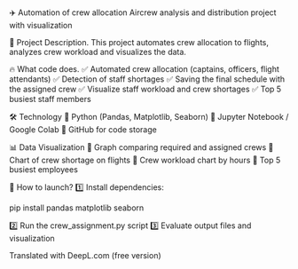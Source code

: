 ✈️ Automation of crew allocation
Aircrew analysis and distribution project with visualization

📌 Project Description.
This project automates crew allocation to flights, analyzes crew workload and visualizes the data.

🔥 What code does.
✅ Automated crew allocation (captains, officers, flight attendants)
✅ Detection of staff shortages
✅ Saving the final schedule with the assigned crew
✅ Visualize staff workload and crew shortages
✅ Top 5 busiest staff members

🛠 Technology
🔹 Python (Pandas, Matplotlib, Seaborn)
🔹 Jupyter Notebook / Google Colab
🔹 GitHub for code storage

📊 Data Visualization
🔹 Graph comparing required and assigned crews
🔹 Chart of crew shortage on flights
🔹 Crew workload chart by hours
🔹 Top 5 busiest employees

🚀 How to launch?
1️⃣ Install dependencies:

pip install pandas matplotlib seaborn

2️⃣ Run the crew_assignment.py script
3️⃣ Evaluate output files and visualization

Translated with DeepL.com (free version)
